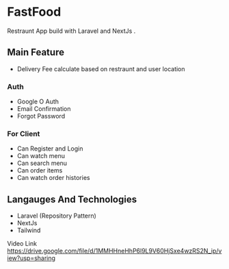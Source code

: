 
# FastFood

Restraunt App build with Laravel and NextJs .

## Main Feature
- Delivery Fee calculate based on restraunt and user location

### Auth 
- Google O Auth
- Email Confirmation
- Forgot Password

### For Client
- Can Register and Login
- Can watch menu
- Can search menu
- Can order items
- Can watch order histories

## Langauges And Technologies
- Laravel (Repository Pattern)
- NextJs
- Tailwind


Video Link
https://drive.google.com/file/d/1MMHHneHhP6l9L9V60HjSxe4wzRS2N_ip/view?usp=sharing